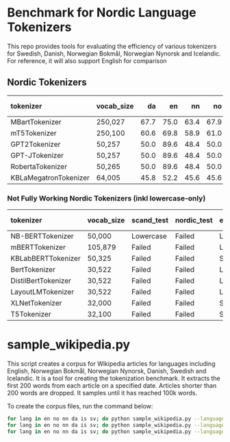 # Benchmark for Nordic Language Tokenizers
This repo provides tools for evaluating the efficiency of various tokenizers for Swedish, Danish, Norwegian Bokmål, Norwegian Nynorsk and Icelandic. For reference, it will also support English for comparison

## Nordic Tokenizers
| tokenizer             | vocab_size   |   da |   en |   nn |   no |   sv | Average Efficiency   |
|:----------------------|:-------------|-----:|-----:|-----:|-----:|-----:|:---------------------|
| MBartTokenizer        | 250,027      | 67.7 | 75.0   | 63.4 | 67.9 | 65.8 | 68.0%                |
| mT5Tokenizer          | 250,100      | 60.6 | 69.8 | 58.9 | 61.0 | 58.2 | 61.7%                |
| GPT2Tokenizer         | 50,257       | 50.0  | 89.6 | 48.4 | 50.0 | 46.0 | 56.8%                |
| GPT-JTokenizer        | 50,257       | 50.0 | 89.6 | 48.4 | 50.0 | 46.0 | 56.8%                |
| RobertaTokenizer      | 50,265       | 50.0 | 89.6 | 48.4 | 50.0 | 46.0 | 56.8%                |
| KBLaMegatronTokenizer | 64,005       | 45.8 | 52.2 | 45.6 | 45.6 | 61.2 | 50.1%                |


### Not Fully Working Nordic Tokenizers (inkl lowercase-only)

| tokenizer           | vocab_size   | scand_test   | nordic_test   | eng_test   | Average Efficiency   |
|:--------------------|:-------------|:-------------|:--------------|:-----------|:---------------------|
| NB-BERTTokenizer    | 50,000       | Lowercase    | Failed        | Lowercase  | 86.0%                |
| mBERTTokenizer      | 105,879      | Failed       | Failed        | Lowercase  | 72.8%                |
| KBLabBERTTokenizer  | 50,325       | Failed       | Failed        | Success    | 63.2%                |
| BertTokenizer       | 30,522       | Failed       | Failed        | Lowercase  | 52.3%                |
| DistilBertTokenizer | 30,522       | Failed       | Failed        | Lowercase  | 52.3%                |
| LayoutLMTokenizer   | 30,522       | Failed       | Failed        | Lowercase  | 52.3%                |
| XLNetTokenizer      | 32,000       | Failed       | Failed        | Success    | 41.0%                |
| T5Tokenizer         | 32,100       | Failed       | Failed        | Success    | 36.9%                |


# sample_wikipedia.py
This script creates a corpus for Wikipedia articles for languages including English, Norwegian Bokmål, Norwegian Nynorsk, Danish, Swedish and Icelandic. It is a tool for creating the tokenization benchmark. It extracts the first 200 words from each article on a specified date. Articles shorter than 200 words are dropped. It samples until it has reached 100k words.

To create the corpus files, run the command below:
```bash
for lang in en no nn da is sv; do python sample_wikipedia.py --language $lang --output_file wikipedia_100k/wiki_$lang.txt --num_articles 500 --num_words 200;done
for lang in en no nn da is sv; do python sample_wikipedia.py --language $lang --output_file wikipedia_10k/wiki_$lang.txt --num_articles 500 --num_words 20;done
for lang in en no nn da is sv; do python sample_wikipedia.py --language $lang --output_file wikipedia_1k/wiki_$lang.txt --num_articles 50 --num_words 20;done
```


